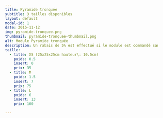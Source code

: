 ```yaml
---
title: Pyramide tronquée
subtitle: 3 tailles disponibles
layout: default
modal-id: 1
date: 2015-11-12
img: pyramide-tronquee.png
thumbnail: pyramide-tronquee-thumbnail.png
alt: Module Pyramide tronquée
description: Un rabais de 5% est effectué si le module est commandé sans inserts.
taille:
  - title: XS (25x25x25cm hauteur\: 10.5cm)
    poids: 0.5
    insert: 0
    prix: 35
  - title: M 
    poids: 1.5
    insert: 7
    prix: 75
  - title: L
    poids: 6
    insert: 13
    prix: 100

---
```

